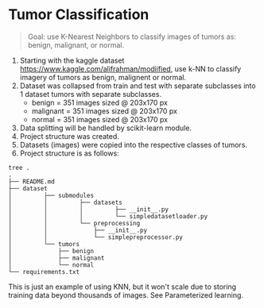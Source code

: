 # Tumor Classification
>Goal: use K-Nearest Neighbors to classify images of tumors as: benign, malignant, or normal.

1. Starting with the kaggle dataset https://www.kaggle.com/alifrahman/modiified, use k-NN to classify imagery of tumors as benign, malignent or normal.
1. Dataset was collapsed from train and test with separate subclasses into 1 dataset tumors with separate subclasses.
    - benign = 351 images sized @ 203x170 px
    - malignant = 351 images sized @ 203x170 px
    - normal = 351 images sized @ 203x170 px
1. Data splitting will be handled by scikit-learn module.
1. Project structure was created.
1. Datasets (images) were copied into the respective classes of tumors.
1. Project structure is as follows: 

```
tree .
.
├── README.md
├── dataset
│         ├── submodules
│         │         ├── datasets
│         │         │         ├── __init__.py
│         │         │         └── simpledatasetloader.py
│         │         └── preprocessing
│         │             ├── __init__.py
│         │             └── simplepreprocessor.py
│         └── tumors
│             ├── benign
│             ├── malignant
│             └── normal
└── requirements.txt
```

This is just an example of using KNN, but it won't scale due to storing training data beyond thousands of images. See Parameterized learning.